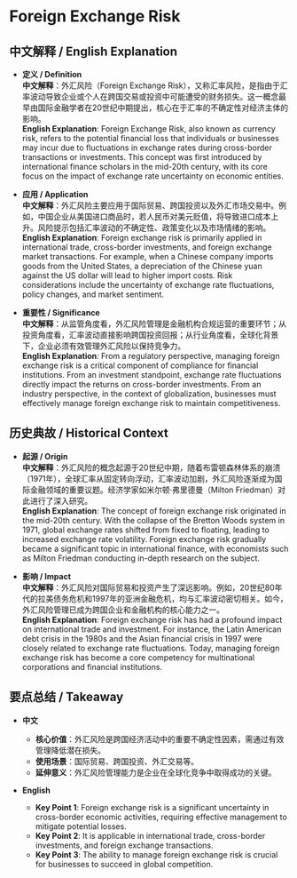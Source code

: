 # Foreign Exchange Risk

## 中文解释 / English Explanation

* **定义 / Definition**  
  **中文解释**：外汇风险（Foreign Exchange Risk），又称汇率风险，是指由于汇率波动导致企业或个人在跨国交易或投资中可能遭受的财务损失。这一概念最早由国际金融学者在20世纪中期提出，核心在于汇率的不确定性对经济主体的影响。  
  **English Explanation**: Foreign Exchange Risk, also known as currency risk, refers to the potential financial loss that individuals or businesses may incur due to fluctuations in exchange rates during cross-border transactions or investments. This concept was first introduced by international finance scholars in the mid-20th century, with its core focus on the impact of exchange rate uncertainty on economic entities.

* **应用 / Application**  
  **中文解释**：外汇风险主要应用于国际贸易、跨国投资以及外汇市场交易中。例如，中国企业从美国进口商品时，若人民币对美元贬值，将导致进口成本上升。风险提示包括汇率波动的不确定性、政策变化以及市场情绪的影响。  
  **English Explanation**: Foreign exchange risk is primarily applied in international trade, cross-border investments, and foreign exchange market transactions. For example, when a Chinese company imports goods from the United States, a depreciation of the Chinese yuan against the US dollar will lead to higher import costs. Risk considerations include the uncertainty of exchange rate fluctuations, policy changes, and market sentiment.

* **重要性 / Significance**  
  **中文解释**：从监管角度看，外汇风险管理是金融机构合规运营的重要环节；从投资角度看，汇率波动直接影响跨国投资回报；从行业角度看，全球化背景下，企业必须有效管理外汇风险以保持竞争力。  
  **English Explanation**: From a regulatory perspective, managing foreign exchange risk is a critical component of compliance for financial institutions. From an investment standpoint, exchange rate fluctuations directly impact the returns on cross-border investments. From an industry perspective, in the context of globalization, businesses must effectively manage foreign exchange risk to maintain competitiveness.

## 历史典故 / Historical Context

* **起源 / Origin**  
  **中文解释**：外汇风险的概念起源于20世纪中期，随着布雷顿森林体系的崩溃（1971年），全球汇率从固定转向浮动，汇率波动加剧，外汇风险逐渐成为国际金融领域的重要议题。经济学家如米尔顿·弗里德曼（Milton Friedman）对此进行了深入研究。  
  **English Explanation**: The concept of foreign exchange risk originated in the mid-20th century. With the collapse of the Bretton Woods system in 1971, global exchange rates shifted from fixed to floating, leading to increased exchange rate volatility. Foreign exchange risk gradually became a significant topic in international finance, with economists such as Milton Friedman conducting in-depth research on the subject.

* **影响 / Impact**  
  **中文解释**：外汇风险对国际贸易和投资产生了深远影响。例如，20世纪80年代的拉美债务危机和1997年的亚洲金融危机，均与汇率波动密切相关。如今，外汇风险管理已成为跨国企业和金融机构的核心能力之一。  
  **English Explanation**: Foreign exchange risk has had a profound impact on international trade and investment. For instance, the Latin American debt crisis in the 1980s and the Asian financial crisis in 1997 were closely related to exchange rate fluctuations. Today, managing foreign exchange risk has become a core competency for multinational corporations and financial institutions.

## 要点总结 / Takeaway

* **中文**  
  - **核心价值**：外汇风险是跨国经济活动中的重要不确定性因素，需通过有效管理降低潜在损失。  
  - **使用场景**：国际贸易、跨国投资、外汇交易等。  
  - **延伸意义**：外汇风险管理能力是企业在全球化竞争中取得成功的关键。

* **English**  
  - **Key Point 1**: Foreign exchange risk is a significant uncertainty in cross-border economic activities, requiring effective management to mitigate potential losses.  
  - **Key Point 2**: It is applicable in international trade, cross-border investments, and foreign exchange transactions.  
  - **Key Point 3**: The ability to manage foreign exchange risk is crucial for businesses to succeed in global competition.